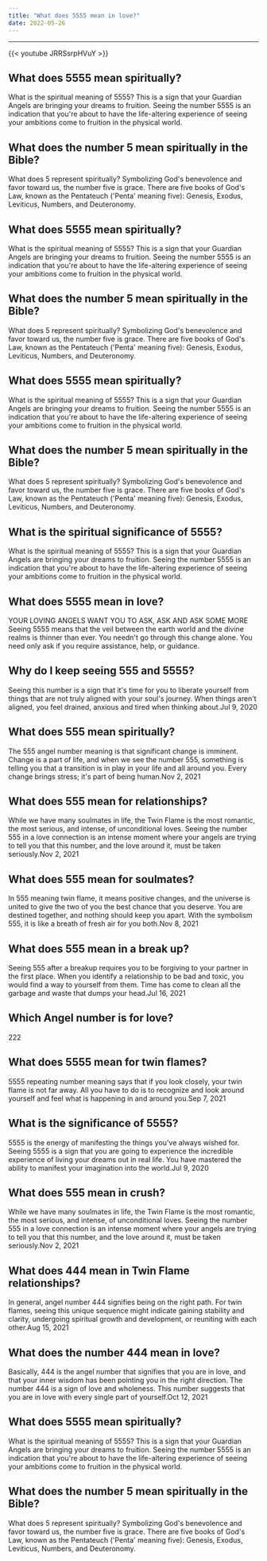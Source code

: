 ```yaml
---
title: "What does 5555 mean in love?"
date: 2022-05-26
---
```


---
{{< youtube JRRSsrpHVuY >}}
## What does 5555 mean spiritually?
What is the spiritual meaning of 5555? This is a sign that your Guardian Angels are bringing your dreams to fruition. Seeing the number 5555 is an indication that you're about to have the life-altering experience of seeing your ambitions come to fruition in the physical world.

## What does the number 5 mean spiritually in the Bible?
What does 5 represent spiritually? Symbolizing God's benevolence and favor toward us, the number five is grace. There are five books of God's Law, known as the Pentateuch ('Penta' meaning five): Genesis, Exodus, Leviticus, Numbers, and Deuteronomy.

## What does 5555 mean spiritually?
What is the spiritual meaning of 5555? This is a sign that your Guardian Angels are bringing your dreams to fruition. Seeing the number 5555 is an indication that you're about to have the life-altering experience of seeing your ambitions come to fruition in the physical world.

## What does the number 5 mean spiritually in the Bible?
What does 5 represent spiritually? Symbolizing God's benevolence and favor toward us, the number five is grace. There are five books of God's Law, known as the Pentateuch ('Penta' meaning five): Genesis, Exodus, Leviticus, Numbers, and Deuteronomy.

## What does 5555 mean spiritually?
What is the spiritual meaning of 5555? This is a sign that your Guardian Angels are bringing your dreams to fruition. Seeing the number 5555 is an indication that you're about to have the life-altering experience of seeing your ambitions come to fruition in the physical world.

## What does the number 5 mean spiritually in the Bible?
What does 5 represent spiritually? Symbolizing God's benevolence and favor toward us, the number five is grace. There are five books of God's Law, known as the Pentateuch ('Penta' meaning five): Genesis, Exodus, Leviticus, Numbers, and Deuteronomy.

## What is the spiritual significance of 5555?
What is the spiritual meaning of 5555? This is a sign that your Guardian Angels are bringing your dreams to fruition. Seeing the number 5555 is an indication that you're about to have the life-altering experience of seeing your ambitions come to fruition in the physical world.

## What does 5555 mean in love?
YOUR LOVING ANGELS WANT YOU TO ASK, ASK AND ASK SOME MORE Seeing 5555 means that the veil between the earth world and the divine realms is thinner than ever. You needn't go through this change alone. You need only ask if you require assistance, help, or guidance.

## Why do I keep seeing 555 and 5555?
Seeing this number is a sign that it's time for you to liberate yourself from things that are not truly aligned with your soul's journey. When things aren't aligned, you feel drained, anxious and tired when thinking about.Jul 9, 2020

## What does 555 mean spiritually?
The 555 angel number meaning is that significant change is imminent. Change is a part of life, and when we see the number 555, something is telling you that a transition is in play in your life and all around you. Every change brings stress; it's part of being human.Nov 2, 2021

## What does 555 mean for relationships?
While we have many soulmates in life, the Twin Flame is the most romantic, the most serious, and intense, of unconditional loves. Seeing the number 555 in a love connection is an intense moment where your angels are trying to tell you that this number, and the love around it, must be taken seriously.Nov 2, 2021

## What does 555 mean for soulmates?
In 555 meaning twin flame, it means positive changes, and the universe is united to give the two of you the best chance that you deserve. You are destined together, and nothing should keep you apart. With the symbolism 555, it is like a breath of fresh air for you both.Nov 8, 2021

## What does 555 mean in a break up?
Seeing 555 after a breakup requires you to be forgiving to your partner in the first place. When you identify a relationship to be bad and toxic, you would find a way to yourself from them. Time has come to clean all the garbage and waste that dumps your head.Jul 16, 2021

## Which Angel number is for love?
222

## What does 5555 mean for twin flames?
5555 repeating number meaning says that if you look closely, your twin flame is not far away. All you have to do is to recognize and look around yourself and feel what is happening in and around you.Sep 7, 2021

## What is the significance of 5555?
5555 is the energy of manifesting the things you've always wished for. Seeing 5555 is a sign that you are going to experience the incredible experience of living your dreams out in real life. You have mastered the ability to manifest your imagination into the world.Jul 9, 2020

## What does 555 mean in crush?
While we have many soulmates in life, the Twin Flame is the most romantic, the most serious, and intense, of unconditional loves. Seeing the number 555 in a love connection is an intense moment where your angels are trying to tell you that this number, and the love around it, must be taken seriously.Nov 2, 2021

## What does 444 mean in Twin Flame relationships?
In general, angel number 444 signifies being on the right path. For twin flames, seeing this unique sequence might indicate gaining stability and clarity, undergoing spiritual growth and development, or reuniting with each other.Aug 15, 2021

## What does the number 444 mean in love?
Basically, 444 is the angel number that signifies that you are in love, and that your inner wisdom has been pointing you in the right direction. The number 444 is a sign of love and wholeness. This number suggests that you are in love with every single part of yourself.Oct 12, 2021

## What does 5555 mean spiritually?
What is the spiritual meaning of 5555? This is a sign that your Guardian Angels are bringing your dreams to fruition. Seeing the number 5555 is an indication that you're about to have the life-altering experience of seeing your ambitions come to fruition in the physical world.

## What does the number 5 mean spiritually in the Bible?
What does 5 represent spiritually? Symbolizing God's benevolence and favor toward us, the number five is grace. There are five books of God's Law, known as the Pentateuch ('Penta' meaning five): Genesis, Exodus, Leviticus, Numbers, and Deuteronomy.

